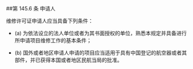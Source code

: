 ##第 145.6 条 申请人 

维修许可证申请人应当具备下列条件：

- (a) 为依法设立的法人单位或者为其书面授权的单位，熟悉本规定并具备进行所申请项目维修工作的基本条件；

- (b)  国外或者地区申请人申请的项目应当适用于具有中国登记的航空器或者其部件，并已获得本国或者地区民航当局的批准。

